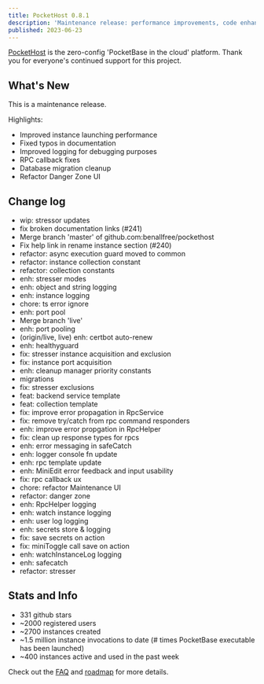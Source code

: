 ```yaml
---
title: PocketHost 0.8.1
description: 'Maintenance release: performance improvements, code enhancements, chores'
published: 2023-06-23
---
```


[PocketHost](https://pockethost.io) is the zero-config 'PocketBase in the cloud' platform. Thank you for everyone's continued support for this project.

## What's New

This is a maintenance release.

Highlights:

- Improved instance launching performance
- Fixed typos in documentation
- Improved logging for debugging purposes
- RPC callback fixes
- Database migration cleanup
- Refactor Danger Zone UI

## Change log

- wip: stressor updates
- fix broken documentation links (#241)
- Merge branch 'master' of github.com:benallfree/pockethost
- Fix help link in rename instance section (#240)
- refactor: async execution guard moved to common
- refactor: instance collection constant
- refactor: collection constants
- enh: stresser modes
- enh: object and string logging
- enh: instance logging
- chore: ts error ignore
- enh: port pool
- Merge branch 'live'
- enh: port pooling
- (origin/live, live) enh: certbot auto-renew
- enh: healthyguard
- fix: stresser instance acquisition and exclusion
- fix: instance port acquisition
- enh: cleanup manager priority constants
- migrations
- fix: stresser exclusions
- feat: backend service template
- feat: collection template
- fix: improve error propagation in RpcService
- fix: remove try/catch from rpc command responders
- enh: improve error propgation in RpcHelper
- fix: clean up response types for rpcs
- enh: error messaging in safeCatch
- enh: logger console fn update
- enh: rpc template update
- enh: MiniEdit error feedback and input usability
- fix: rpc callback ux
- chore: refactor Maintenance UI
- refactor: danger zone
- enh: RpcHelper logging
- enh: watch instance logging
- enh: user log logging
- enh: secrets store & logging
- fix: save secrets on action
- fix: miniToggle call save on action
- enh: watchInstanceLog logging
- enh: safecatch
- refactor: stresser

## Stats and Info

- 331 github stars
- ~2000 registered users
- ~2700 instances created
- ~1.5 million instance invocations to date (# times PocketBase executable has been launched)
- ~400 instances active and used in the past week

Check out the [FAQ](https://pockethost.gitbook.io/manual/overview/faq) and [roadmap](https://pockethost.gitbook.io/manual/overview/roadmap) for more details.
